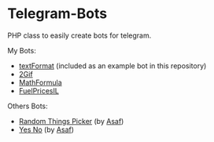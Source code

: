 # Telegram-Bots
PHP class to easily create bots for telegram.

My Bots:
- [textFormat](https://telegram.me/w1_format_bot) (included as an example bot in this repository)
- [2Gif](https://telegram.me/w1_gif_bot)
- [MathFormula](https://telegram.me/w1_math_bot)
- [FuelPricesIL](https://telegram.me/w1_fuel_bot)

Others Bots:
- [Random Things Picker](https://telegram.me/w1_pick_bot) (by [Asaf](https://github.com/amnonya))
- [Yes No](https://telegram.me/w1bibot) (by [Asaf](https://github.com/amnonya))
